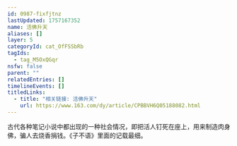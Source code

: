 ```yaml
---
id: 0987-fixfjtnz
lastUpdated: 1757167352
name: 活佛升天
aliases: []
layer: 5
categoryId: cat_OfFSSbRb
tagIds:
  - tag_M5OxQGqr
nsfw: false
parent: ""
relatedEntries: []
timelineEvents: []
titledLinks:
  - title: "相关链接: 活佛升天"
    url: https://www.163.com/dy/article/CPBBVH6Q05188082.html
---
```


古代各种笔记小说中都出现的一种社会情况，即把活人钉死在座上，用来制造肉身佛，骗人去烧香捐钱。《子不语》里面的记载最细。